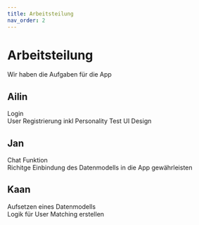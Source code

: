 ```yaml
---
title: Arbeitsteilung
nav_order: 2
---
```


# Arbeitsteilung
Wir haben die Aufgaben für die App

## Ailin
Login  
User Registrierung inkl Personality Test
UI Design

## Jan
Chat Funktion  
Richitge Einbindung des Datenmodells in die App gewährleisten

## Kaan
Aufsetzen eines Datenmodells  
Logik für User Matching erstellen
